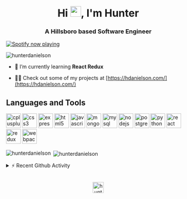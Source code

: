 <h1 align="center">Hi <img src="https://raw.githubusercontent.com/TheDudeThatCode/TheDudeThatCode/master/Assets/Hi.gif" width="29px">, I'm Hunter</h1>
 
<h3 align="center">A Hillsboro based <b>Software Engineer</b></h3>

[<img src="https://spotify-now-playing.hunterdanielson.vercel.app/api/spotify-playing" alt="Spotify now playing">](https://open.spotify.com/user/hunterdanielson)

<p align="left"> <img src="https://komarev.com/ghpvc/?username=hunterdanielson" alt="hunterdanielson" /></p>

- 🌱 I’m currently learning **React Redux**

- 👨‍💻 Check out some of my projects at [https://hdanielson.com/](https://hdanielson.com/)

## Languages and Tools

<p align="left"><img src="https://devicons.github.io/devicon/devicon.git/icons/cplusplus/cplusplus-original.svg" alt="cplusplus" width="40" height="40"/> <img src="https://devicons.github.io/devicon/devicon.git/icons/css3/css3-original-wordmark.svg" alt="css3" width="40" height="40"/> <img src="https://devicons.github.io/devicon/devicon.git/icons/express/express-original-wordmark.svg" alt="express" width="40" height="40"/> <img src="https://devicons.github.io/devicon/devicon.git/icons/html5/html5-original-wordmark.svg" alt="html5" width="40" height="40"/> <img src="https://devicons.github.io/devicon/devicon.git/icons/javascript/javascript-original.svg" alt="javascript" width="40" height="40"/> <img src="https://devicons.github.io/devicon/devicon.git/icons/mongodb/mongodb-original-wordmark.svg" alt="mongodb" width="40" height="40"/> <img src="https://devicons.github.io/devicon/devicon.git/icons/mysql/mysql-original-wordmark.svg" alt="mysql" width="40" height="40"/> <img src="https://devicons.github.io/devicon/devicon.git/icons/nodejs/nodejs-original-wordmark.svg" alt="nodejs" width="40" height="40"/> <img src="https://devicons.github.io/devicon/devicon.git/icons/postgresql/postgresql-original-wordmark.svg" alt="postgresql" width="40" height="40"/> <img src="https://devicons.github.io/devicon/devicon.git/icons/python/python-original.svg" alt="python" width="40" height="40"/> <img src="https://devicons.github.io/devicon/devicon.git/icons/react/react-original-wordmark.svg" alt="react" width="40" height="40"/> <img src="https://devicons.github.io/devicon/devicon.git/icons/redux/redux-original.svg" alt="redux" width="40" height="40"/> <img src="https://devicons.github.io/devicon/devicon.git/icons/webpack/webpack-original.svg" alt="webpack" width="40" height="40"/></p>

<p><img align="left" src="https://github-readme-stats.hunterdanielson.vercel.app/api/top-langs/?username=hunterdanielson&layout=compact&theme=dark" alt="hunterdanielson" /></p>

<p>&nbsp;<img align="center" src="https://github-readme-stats.hunterdanielson.vercel.app/api?username=hunterdanielson&show_icons=true&theme=dark&hide=stars,issues" alt="hunterdanielson" /></p>

<details>
  <summary>⚡ Recent Github Activity</summary>
  
<!--START_SECTION:activity-->
1. 💪 Opened PR [#2](https://github.com//hunterdanielson/recipe-be/pull/2) in [hunterdanielson/recipe-be](https://github.com//hunterdanielson/recipe-be)
2. 💪 Opened PR [#2](https://github.com//hunterdanielson/recipe-fe/pull/2) in [hunterdanielson/recipe-fe](https://github.com//hunterdanielson/recipe-fe)
3. 💪 Opened PR [#1](https://github.com//hunterdanielson/recipe-be/pull/1) in [hunterdanielson/recipe-be](https://github.com//hunterdanielson/recipe-be)
4. 💪 Opened PR [#1](https://github.com//hunterdanielson/recipe-fe/pull/1) in [hunterdanielson/recipe-fe](https://github.com//hunterdanielson/recipe-fe)
5. 💪 Opened PR [#7](https://github.com//Morriden/markdownly/pull/7) in [Morriden/markdownly](https://github.com//Morriden/markdownly)
<!--END_SECTION:activity-->

</details>
<br>

<p align="center">
<a href="https://linkedin.com/in/hunter-danielson" target="blank"><img align="center" src="https://cdn.jsdelivr.net/npm/simple-icons@3.0.1/icons/linkedin.svg" alt="hunter-danielson" height="30" width="30" /></a>
</p>
